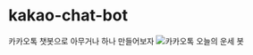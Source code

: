 # kakao-chat-bot
카카오톡 챗봇으로 아무거나 하나 만들어보자
![카카오톡 오늘의 운세 봇](https://github.com/davidahn2400/kakao-chat-bot/assets/154289611/83eca380-1f62-4267-ae19-947246716b3f)

